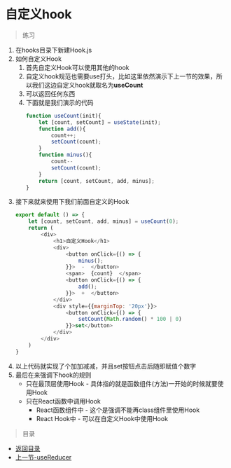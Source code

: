 # 自定义hook

> 练习
1. 在hooks目录下新建Hook.js
2. 如何自定义Hook
    1. 首先自定义Hook可以使用其他的hook
    2. 自定义hook规范也需要use打头，比如这里依然演示下上一节的效果，所以我们这边自定义hook就取名为**useCount**
    3. 可以返回任何东西
    4. 下面就是我们演示的代码
        ```js
        function useCount(init){
            let [count, setCount] = useState(init);
            function add(){
                count++;
                setCount(count);
            }
            function minus(){
                count--
                setCount(count);
            }
            return [count, setCount, add, minus];
        }        
        ```
3. 接下来就来使用下我们前面自定义的Hook 
    ```js
    export default () => {
        let [count, setCount, add, minus] = useCount(0);
        return (
            <div>
                <h1>自定义Hook</h1>
                <div>
                    <button onClick={() => {
                        minus();
                    }}>  -  </button>
                    <span>  {count}  </span>
                    <button onClick={() => {
                        add();
                    }}>  +  </button>
                </div>
                <div style={{marginTop: '20px'}}>
                    <button onClick={() => {
                        setCount(Math.random() * 100 | 0)
                    }}>set</button>
                </div>
            </div>
        )
    }    
    ``` 
4. 以上代码就实现了个加加减减，并且set按钮点击后随即赋值个数字
5. 最后在来强调下hook的规则    
    * 只在最顶层使用Hook - 具体指的就是函数组件(方法)一开始的时候就要使用Hook
    * 只在React函数中调用Hook 
        * React函数组件中 - 这个是强调不能再class组件里使用Hook
        * React Hook中 - 可以在自定义Hook中使用Hook      

> 目录

* [返回目录](../../README.md)
* [上一节-useReducer](../day-16/useReducer.md)